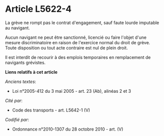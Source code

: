 # Article L5622-4

La grève ne rompt pas le contrat d'engagement, sauf faute lourde imputable au navigant.

Aucun navigant ne peut être sanctionné, licencié ou faire l'objet d'une mesure discriminatoire en raison de l'exercice normal
du droit de grève. Toute disposition ou tout acte contraire est nul de plein droit.

Il est interdit de recourir à des emplois temporaires en remplacement de navigants grévistes.

**Liens relatifs à cet article**

_Anciens textes_:

  - Loi n°2005-412 du 3 mai 2005 - art. 23 (Ab), alinéas 2 et 3

_Cité par_:

  - Code des transports - art. L5642-1 (V)

_Codifié par_:

  - Ordonnance n°2010-1307 du 28 octobre 2010 - art. (V)
